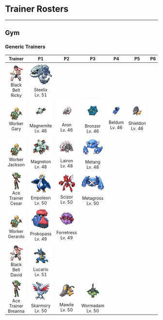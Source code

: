 # Trainer Rosters

---

## Gym


### Generic Trainers

| Trainer | P1 | P2 | P3 | P4 | P5 | P6 |
|:-------:|:--:|:--:|:--:|:--:|:--:|:--:|
| ![Black Belt Ricky](../../assets/trainers/black_belt.png)<br>Black Belt Ricky | ![Steelix](../../assets/sprites/steelix/front.gif)<br>Steelix<br>Lv. 51 |
| ![Worker Gary](../../assets/trainers/worker.png)<br>Worker Gary | ![Magnemite](../../assets/sprites/magnemite/front.gif)<br>Magnemite<br>Lv. 46 | ![Aron](../../assets/sprites/aron/front.gif)<br>Aron<br>Lv. 46 | ![Bronzor](../../assets/sprites/bronzor/front.gif)<br>Bronzor<br>Lv. 46 | ![Beldum](../../assets/sprites/beldum/front.gif)<br>Beldum<br>Lv. 46 | ![Shieldon](../../assets/sprites/shieldon/front.gif)<br>Shieldon<br>Lv. 46 |
| ![Worker Jackson](../../assets/trainers/worker.png)<br>Worker Jackson | ![Magneton](../../assets/sprites/magneton/front.gif)<br>Magneton<br>Lv. 48 | ![Lairon](../../assets/sprites/lairon/front.gif)<br>Lairon<br>Lv. 48 | ![Metang](../../assets/sprites/metang/front.gif)<br>Metang<br>Lv. 48 |
| ![Ace Trainer Cesar](../../assets/trainers/ace_trainer.png)<br>Ace Trainer Cesar | ![Empoleon](../../assets/sprites/empoleon/front.gif)<br>Empoleon<br>Lv. 50 | ![Scizor](../../assets/sprites/scizor/front.gif)<br>Scizor<br>Lv. 50 | ![Metagross](../../assets/sprites/metagross/front.gif)<br>Metagross<br>Lv. 50 |
| ![Worker Gerardo](../../assets/trainers/worker.png)<br>Worker Gerardo | ![Probopass](../../assets/sprites/probopass/front.gif)<br>Probopass<br>Lv. 49 | ![Forretress](../../assets/sprites/forretress/front.gif)<br>Forretress<br>Lv. 49 |
| ![Black Belt David](../../assets/trainers/black_belt.png)<br>Black Belt David | ![Lucario](../../assets/sprites/lucario/front.gif)<br>Lucario<br>Lv. 51 |
| ![Ace Trainer Breanna](../../assets/trainers/ace_trainer.png)<br>Ace Trainer Breanna | ![Skarmory](../../assets/sprites/skarmory/front.gif)<br>Skarmory<br>Lv. 50 | ![Mawile](../../assets/sprites/mawile/front.gif)<br>Mawile<br>Lv. 50 | ![Wormadam](../../assets/sprites/wormadam-plant/front.gif)<br>Wormadam<br>Lv. 50 |

